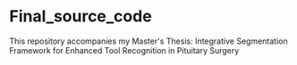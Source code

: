 # Final_source_code
 This repository accompanies my Master's Thesis: Integrative Segmentation Framework for Enhanced Tool Recognition in Pituitary Surgery
